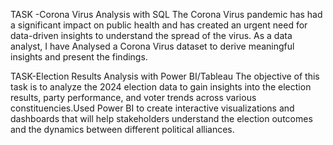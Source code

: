 TASK -Corona Virus Analysis with SQL 
The Corona Virus pandemic has had a significant impact on public health and has created an urgent
need for data-driven insights to understand the spread of the virus. As a data analyst, I have 
Analysed a Corona Virus dataset to derive meaningful insights and present the findings.

TASK-Election Results Analysis with Power BI/Tableau
The objective of this task is to analyze the 2024 election data to gain insights into the election results, party performance, and voter trends across various constituencies.Used Power BI to create interactive visualizations and dashboards that will help stakeholders understand the election outcomes and the dynamics between different political alliances.
